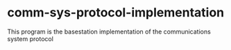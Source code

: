 # comm-sys-protocol-implementation
This program is the basestation implementation of the communications system protocol
